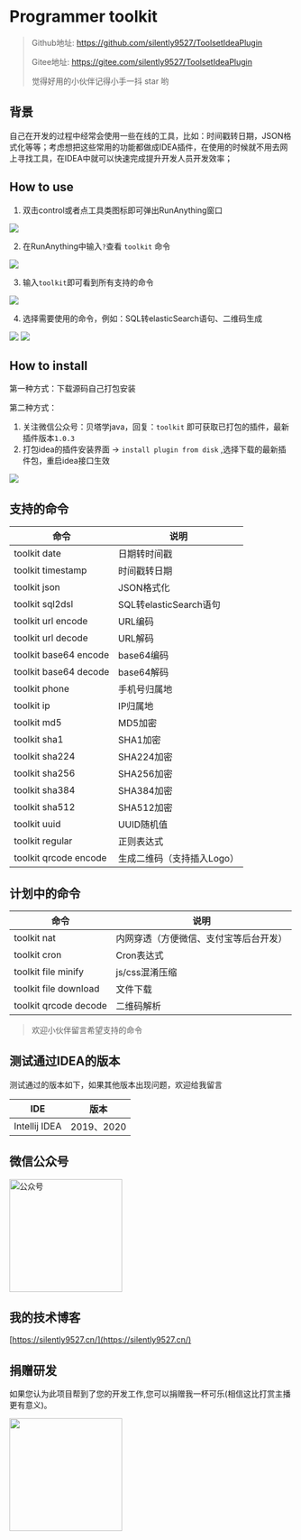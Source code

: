 # Programmer toolkit
> Github地址: https://github.com/silently9527/ToolsetIdeaPlugin
>
> Gitee地址: https://gitee.com/silently9527/ToolsetIdeaPlugin
>
> 觉得好用的小伙伴记得小手一抖 star 哟

## 背景
自己在开发的过程中经常会使用一些在线的工具，比如：时间戳转日期，JSON格式化等等；考虑想把这些常用的功能都做成IDEA插件，在使用的时候就不用去网上寻找工具，在IDEA中就可以快速完成提升开发人员开发效率；

## How to use
1. 双击control或者点工具类图标即可弹出RunAnything窗口

![](https://tva1.sinaimg.cn/large/008eGmZEgy1gobp4rklznj30h001c0sj.jpg)

2. 在RunAnything中输入`?`查看 `toolkit` 命令

![](https://tva1.sinaimg.cn/large/008eGmZEgy1gobp6dvicqj30im0edglm.jpg)

3. 输入`toolkit`即可看到所有支持的命令

![](https://tva1.sinaimg.cn/large/008eGmZEgy1gobp7jev4lj30im0g0mxc.jpg)

4. 选择需要使用的命令，例如：SQL转elasticSearch语句、二维码生成

![](https://tva1.sinaimg.cn/large/008eGmZEgy1gobpa7j02kj30e10jgwel.jpg)
![](https://tva1.sinaimg.cn/large/008eGmZEgy1gobpcoswyyj30ti0rm3yv.jpg)

## How to install
第一种方式：下载源码自己打包安装

第二种方式：
1. 关注微信公众号：贝塔学java，回复：`toolkit` 即可获取已打包的插件，最新插件版本`1.0.3`
2. 打包idea的插件安装界面 -> `install plugin from disk` ,选择下载的最新插件包，重启idea接口生效

![](https://tva1.sinaimg.cn/large/008eGmZEgy1gobq5a9ajzj31de0u0dij.jpg)

## 支持的命令

| 命令 | 说明 |
| --- | --- |
| toolkit date | 日期转时间戳 |
| toolkit timestamp | 时间戳转日期 |
| toolkit json | JSON格式化 |
| toolkit sql2dsl | SQL转elasticSearch语句 |
| toolkit url encode | URL编码 |
| toolkit url decode | URL解码 |
| toolkit base64 encode | base64编码 |
| toolkit base64 decode | base64解码 |
| toolkit phone | 手机号归属地 |
| toolkit ip | IP归属地 |
| toolkit md5 | MD5加密 |
| toolkit sha1 | SHA1加密 |
| toolkit sha224 | SHA224加密 |
| toolkit sha256 | SHA256加密 |
| toolkit sha384 | SHA384加密 |
| toolkit sha512 | SHA512加密 |
| toolkit uuid | UUID随机值 |
| toolkit regular | 正则表达式 |
| toolkit qrcode encode | 生成二维码（支持插入Logo） |

## 计划中的命令
| 命令 | 说明 |
| --- | --- |
| toolkit nat | 内网穿透（方便微信、支付宝等后台开发） |
| toolkit cron | Cron表达式 |
| toolkit file minify | js/css混淆压缩 |
| toolkit file download | 文件下载 |
| toolkit qrcode decode | 二维码解析 |

> 欢迎小伙伴留言希望支持的命令

## 测试通过IDEA的版本

测试通过的版本如下，如果其他版本出现问题，欢迎给我留言

| IDE | 版本 | 
| --- | --- | 
| Intellij IDEA | 2019、2020 |

## 微信公众号
<img width="200" src="https://raw.githubusercontent.com/silently9527/JavaCore/master/imgs/gonzhonghao.png" alt="公众号">

## 我的技术博客
[https://silently9527.cn/](https://silently9527.cn/)

## 捐赠研发
如果您认为此项目帮到了您的开发工作,您可以捐赠我一杯可乐(相信这比打赏主播更有意义)。

<img width="200" src="https://tva1.sinaimg.cn/large/008eGmZEgy1gn63yahvn4j30ia0igjsw.jpg">
